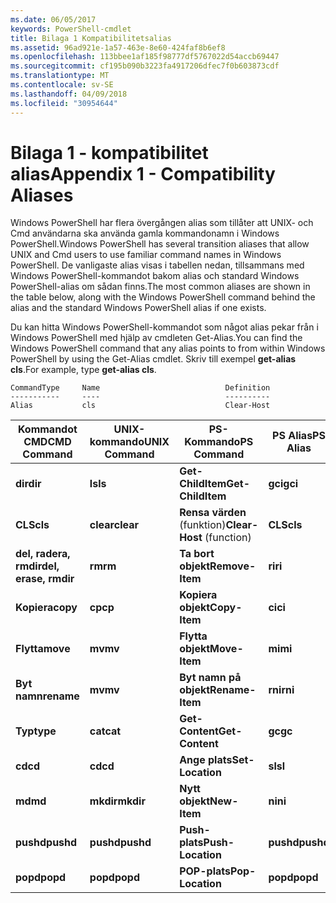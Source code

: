 ```yaml
---
ms.date: 06/05/2017
keywords: PowerShell-cmdlet
title: Bilaga 1 Kompatibilitetsalias
ms.assetid: 96ad921e-1a57-463e-8e60-424faf8b6ef8
ms.openlocfilehash: 113bbee1af185f98777df5767022d54accb69447
ms.sourcegitcommit: cf195b090b3223fa4917206dfec7f0b603873cdf
ms.translationtype: MT
ms.contentlocale: sv-SE
ms.lasthandoff: 04/09/2018
ms.locfileid: "30954644"
---
```

# <a name="appendix-1---compatibility-aliases"></a><span data-ttu-id="cee76-103">Bilaga 1 - kompatibilitet alias</span><span class="sxs-lookup"><span data-stu-id="cee76-103">Appendix 1 - Compatibility Aliases</span></span>

<span data-ttu-id="cee76-104">Windows PowerShell har flera övergången alias som tillåter att UNIX- och Cmd användarna ska använda gamla kommandonamn i Windows PowerShell.</span><span class="sxs-lookup"><span data-stu-id="cee76-104">Windows PowerShell has several transition aliases that allow UNIX and Cmd users to use familiar command names in Windows PowerShell.</span></span> <span data-ttu-id="cee76-105">De vanligaste alias visas i tabellen nedan, tillsammans med Windows PowerShell-kommandot bakom alias och standard Windows PowerShell-alias om sådan finns.</span><span class="sxs-lookup"><span data-stu-id="cee76-105">The most common aliases are shown in the table below, along with the Windows PowerShell command behind the alias and the standard Windows PowerShell alias if one exists.</span></span>

<span data-ttu-id="cee76-106">Du kan hitta Windows PowerShell-kommandot som något alias pekar från i Windows PowerShell med hjälp av cmdleten Get-Alias.</span><span class="sxs-lookup"><span data-stu-id="cee76-106">You can find the Windows PowerShell command that any alias points to from within Windows PowerShell by using the Get-Alias cmdlet.</span></span> <span data-ttu-id="cee76-107">Skriv till exempel **get-alias cls**.</span><span class="sxs-lookup"><span data-stu-id="cee76-107">For example, type **get-alias cls**.</span></span>

```
CommandType     Name                            Definition
-----------     ----                            ----------
Alias           cls                             Clear-Host
```

|<span data-ttu-id="cee76-108">Kommandot CMD</span><span class="sxs-lookup"><span data-stu-id="cee76-108">CMD Command</span></span>|<span data-ttu-id="cee76-109">UNIX-kommando</span><span class="sxs-lookup"><span data-stu-id="cee76-109">UNIX Command</span></span>|<span data-ttu-id="cee76-110">PS-Kommando</span><span class="sxs-lookup"><span data-stu-id="cee76-110">PS Command</span></span>|<span data-ttu-id="cee76-111">PS Alias</span><span class="sxs-lookup"><span data-stu-id="cee76-111">PS Alias</span></span>|
|---------------|----------------|--------------|------------|
|<span data-ttu-id="cee76-112">**dir**</span><span class="sxs-lookup"><span data-stu-id="cee76-112">**dir**</span></span>|<span data-ttu-id="cee76-113">**ls**</span><span class="sxs-lookup"><span data-stu-id="cee76-113">**ls**</span></span>|<span data-ttu-id="cee76-114">**Get-ChildItem**</span><span class="sxs-lookup"><span data-stu-id="cee76-114">**Get-ChildItem**</span></span>|<span data-ttu-id="cee76-115">**gci**</span><span class="sxs-lookup"><span data-stu-id="cee76-115">**gci**</span></span>|
|<span data-ttu-id="cee76-116">**CLS**</span><span class="sxs-lookup"><span data-stu-id="cee76-116">**cls**</span></span>|<span data-ttu-id="cee76-117">**clear**</span><span class="sxs-lookup"><span data-stu-id="cee76-117">**clear**</span></span>|<span data-ttu-id="cee76-118">**Rensa värden** (funktion)</span><span class="sxs-lookup"><span data-stu-id="cee76-118">**Clear-Host** (function)</span></span>|<span data-ttu-id="cee76-119">**CLS**</span><span class="sxs-lookup"><span data-stu-id="cee76-119">**cls**</span></span>|
|<span data-ttu-id="cee76-120">**del, radera, rmdir**</span><span class="sxs-lookup"><span data-stu-id="cee76-120">**del, erase, rmdir**</span></span>|<span data-ttu-id="cee76-121">**rm**</span><span class="sxs-lookup"><span data-stu-id="cee76-121">**rm**</span></span>|<span data-ttu-id="cee76-122">**Ta bort objekt**</span><span class="sxs-lookup"><span data-stu-id="cee76-122">**Remove-Item**</span></span>|<span data-ttu-id="cee76-123">**ri**</span><span class="sxs-lookup"><span data-stu-id="cee76-123">**ri**</span></span>|
|<span data-ttu-id="cee76-124">**Kopiera**</span><span class="sxs-lookup"><span data-stu-id="cee76-124">**copy**</span></span>|<span data-ttu-id="cee76-125">**cp**</span><span class="sxs-lookup"><span data-stu-id="cee76-125">**cp**</span></span>|<span data-ttu-id="cee76-126">**Kopiera objekt**</span><span class="sxs-lookup"><span data-stu-id="cee76-126">**Copy-Item**</span></span>|<span data-ttu-id="cee76-127">**ci**</span><span class="sxs-lookup"><span data-stu-id="cee76-127">**ci**</span></span>|
|<span data-ttu-id="cee76-128">**Flytta**</span><span class="sxs-lookup"><span data-stu-id="cee76-128">**move**</span></span>|<span data-ttu-id="cee76-129">**mv**</span><span class="sxs-lookup"><span data-stu-id="cee76-129">**mv**</span></span>|<span data-ttu-id="cee76-130">**Flytta objekt**</span><span class="sxs-lookup"><span data-stu-id="cee76-130">**Move-Item**</span></span>|<span data-ttu-id="cee76-131">**mi**</span><span class="sxs-lookup"><span data-stu-id="cee76-131">**mi**</span></span>|
|<span data-ttu-id="cee76-132">**Byt namn**</span><span class="sxs-lookup"><span data-stu-id="cee76-132">**rename**</span></span>|<span data-ttu-id="cee76-133">**mv**</span><span class="sxs-lookup"><span data-stu-id="cee76-133">**mv**</span></span>|<span data-ttu-id="cee76-134">**Byt namn på objekt**</span><span class="sxs-lookup"><span data-stu-id="cee76-134">**Rename-Item**</span></span>|<span data-ttu-id="cee76-135">**rni**</span><span class="sxs-lookup"><span data-stu-id="cee76-135">**rni**</span></span>|
|<span data-ttu-id="cee76-136">**Typ**</span><span class="sxs-lookup"><span data-stu-id="cee76-136">**type**</span></span>|<span data-ttu-id="cee76-137">**cat**</span><span class="sxs-lookup"><span data-stu-id="cee76-137">**cat**</span></span>|<span data-ttu-id="cee76-138">**Get-Content**</span><span class="sxs-lookup"><span data-stu-id="cee76-138">**Get-Content**</span></span>|<span data-ttu-id="cee76-139">**gc**</span><span class="sxs-lookup"><span data-stu-id="cee76-139">**gc**</span></span>|
|<span data-ttu-id="cee76-140">**cd**</span><span class="sxs-lookup"><span data-stu-id="cee76-140">**cd**</span></span>|<span data-ttu-id="cee76-141">**cd**</span><span class="sxs-lookup"><span data-stu-id="cee76-141">**cd**</span></span>|<span data-ttu-id="cee76-142">**Ange plats**</span><span class="sxs-lookup"><span data-stu-id="cee76-142">**Set-Location**</span></span>|<span data-ttu-id="cee76-143">**sl**</span><span class="sxs-lookup"><span data-stu-id="cee76-143">**sl**</span></span>|
|<span data-ttu-id="cee76-144">**md**</span><span class="sxs-lookup"><span data-stu-id="cee76-144">**md**</span></span>|<span data-ttu-id="cee76-145">**mkdir**</span><span class="sxs-lookup"><span data-stu-id="cee76-145">**mkdir**</span></span>|<span data-ttu-id="cee76-146">**Nytt objekt**</span><span class="sxs-lookup"><span data-stu-id="cee76-146">**New-Item**</span></span>|<span data-ttu-id="cee76-147">**ni**</span><span class="sxs-lookup"><span data-stu-id="cee76-147">**ni**</span></span>|
|<span data-ttu-id="cee76-148">**pushd**</span><span class="sxs-lookup"><span data-stu-id="cee76-148">**pushd**</span></span>|<span data-ttu-id="cee76-149">**pushd**</span><span class="sxs-lookup"><span data-stu-id="cee76-149">**pushd**</span></span>|<span data-ttu-id="cee76-150">**Push-plats**</span><span class="sxs-lookup"><span data-stu-id="cee76-150">**Push-Location**</span></span>|<span data-ttu-id="cee76-151">**pushd**</span><span class="sxs-lookup"><span data-stu-id="cee76-151">**pushd**</span></span>|
|<span data-ttu-id="cee76-152">**popd**</span><span class="sxs-lookup"><span data-stu-id="cee76-152">**popd**</span></span>|<span data-ttu-id="cee76-153">**popd**</span><span class="sxs-lookup"><span data-stu-id="cee76-153">**popd**</span></span>|<span data-ttu-id="cee76-154">**POP-plats**</span><span class="sxs-lookup"><span data-stu-id="cee76-154">**Pop-Location**</span></span>|<span data-ttu-id="cee76-155">**popd**</span><span class="sxs-lookup"><span data-stu-id="cee76-155">**popd**</span></span>|